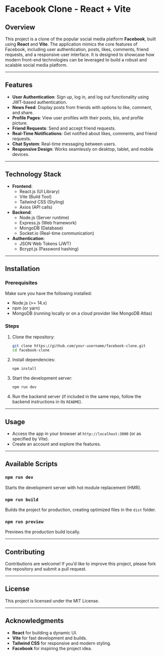 # Facebook Clone - React + Vite

## Overview
This project is a clone of the popular social media platform **Facebook**, built using **React** and **Vite**. The application mimics the core features of Facebook, including user authentication, posts, likes, comments, friend requests, and a responsive user interface. It is designed to showcase how modern front-end technologies can be leveraged to build a robust and scalable social media platform.

---

## Features
- **User Authentication**: Sign up, log in, and log out functionality using JWT-based authentication.
- **News Feed**: Display posts from friends with options to like, comment, and share.
- **Profile Pages**: View user profiles with their posts, bio, and profile picture.
- **Friend Requests**: Send and accept friend requests.
- **Real-Time Notifications**: Get notified about likes, comments, and friend requests.
- **Chat System**: Real-time messaging between users.
- **Responsive Design**: Works seamlessly on desktop, tablet, and mobile devices.

---

## Technology Stack
- **Frontend**:
  - React.js (UI Library)
  - Vite (Build Tool)
  - Tailwind CSS (Styling)
  - Axios (API calls)
- **Backend**:
  - Node.js (Server runtime)
  - Express.js (Web framework)
  - MongoDB (Database)
  - Socket.io (Real-time communication)
- **Authentication**:
  - JSON Web Tokens (JWT)
  - Bcrypt.js (Password hashing)

---

## Installation

### Prerequisites
Make sure you have the following installed:
- Node.js (>= 14.x)
- npm (or yarn)
- MongoDB (running locally or on a cloud provider like MongoDB Atlas)

### Steps
1. Clone the repository:
   ```bash
   git clone https://github.com/your-username/facebook-clone.git
   cd facebook-clone
   ```

2. Install dependencies:
   ```bash
   npm install
   ```

3. Start the development server:
   ```bash
   npm run dev
   ```

4. Run the backend server (if included in the same repo, follow the backend instructions in its `README`).

---

## Usage
- Access the app in your browser at `http://localhost:3000` (or as specified by Vite).
- Create an account and explore the features.



---

## Available Scripts

### `npm run dev`
Starts the development server with hot module replacement (HMR).

### `npm run build`
Builds the project for production, creating optimized files in the `dist` folder.

### `npm run preview`
Previews the production build locally.

---

## Contributing
Contributions are welcome! If you’d like to improve this project, please fork the repository and submit a pull request.

---

## License
This project is licensed under the MIT License.

---

## Acknowledgments
- **React** for building a dynamic UI.
- **Vite** for fast development and builds.
- **Tailwind CSS** for responsive and modern styling.
- **Facebook** for inspiring the project idea.

